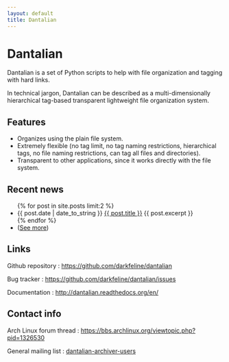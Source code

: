 ```yaml
---
layout: default
title: Dantalian
---
```


# Dantalian

Dantalian is a set of Python scripts to help with file organization and
tagging with hard links.

In technical jargon, Dantalian can be described as a multi-dimensionally
hierarchical tag-based transparent lightweight file organization system.

## Features

* Organizes using the plain file system.
* Extremely flexible (no tag limit, no tag naming restrictions,
  hierarchical tags, no file naming restrictions, can tag all files and
  directories).
* Transparent to other applications, since it works directly with the
  file system.

## Recent news

<ul class="posts">
  {% for post in site.posts limit:2 %}
    <li>
      <span>{{ post.date | date_to_string }}</span>
      <a href="{{ post.url }}">{{ post.title }}</a>
      {{ post.excerpt }}
    </li>
  {% endfor %}
  <li>
    (<a href="{{ site.baseurl }}/news.html">See more</a>)
  </li>
</ul>

## Links

Github repository
: <https://github.com/darkfeline/dantalian>

Bug tracker
: <https://github.com/darkfeline/dantalian/issues>

Documentation
: <http://dantalian.readthedocs.org/en/>

## Contact info

Arch Linux forum thread
: <https://bbs.archlinux.org/viewtopic.php?pid=1326530>

General mailing list
: [dantalian-archiver-users](https://lists.sourceforge.net/lists/listinfo/dantalian-archiver-users)
